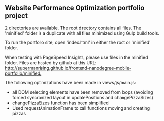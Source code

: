 ## Website Performance Optimization portfolio project

2 directories are available.  The root directory contains all files.  The 'minified' folder is a duplicate with all files minimized using Gulp build tools.

To run the portfolio site, open 'index.html' in either the root or 'minified' folder.

When testing with PageSpeed Insights, please use files in the minified folder.  Files are hosted by github at this URL: http://supermanrising.github.io/frontend-nanodegree-mobile-portfolio/minified/

The following optimizations have been made in views/js/main.js:

- all DOM selecting elements have been removed from loops (avoiding forced syncronized layout in updatePositions and changePizzaSizes)
- changePizzaSizes function has been simplified
- Used requestAnimationFrame to call functions moving and creating pizzas